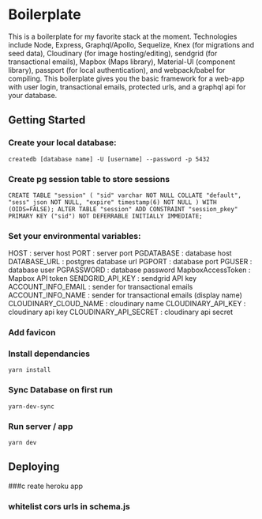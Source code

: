 # Boilerplate

This is a boilerplate for my favorite stack at the moment. Technologies include Node, Express, Graphql/Apollo, Sequelize, Knex (for migrations and seed data), Cloudinary (for image hosting/editing), sendgrid (for transactional emails), Mapbox (Maps library), Material-UI (component library), passport (for local authentication), and webpack/babel for compiling. This boilerplate gives you the basic framework for a web-app with user login, transactional emails, protected urls, and a graphql api for your database.

## Getting Started

### Create your local database:

`createdb [database name] -U [username] --password -p 5432`

### Create pg session table to store sessions

`CREATE TABLE "session" ( "sid" varchar NOT NULL COLLATE "default", "sess" json NOT NULL, "expire" timestamp(6) NOT NULL ) WITH (OIDS=FALSE); ALTER TABLE "session" ADD CONSTRAINT "session_pkey" PRIMARY KEY ("sid") NOT DEFERRABLE INITIALLY IMMEDIATE;`

### Set your environmental variables:

HOST : server host
PORT : server port
PGDATABASE : database host
DATABASE_URL : postgres database url
PGPORT : database port
PGUSER : database user
PGPASSWORD : database password
MapboxAccessToken : Mapbox API token
SENDGRID_API_KEY : sendgrid API key
ACCOUNT_INFO_EMAIL : sender for transactional emails
ACCOUNT_INFO_NAME : sender for transactional emails (display name)
CLOUDINARY_CLOUD_NAME : cloudinary name
CLOUDINARY_API_KEY : cloudinary api key
CLOUDINARY_API_SECRET : cloudinary api secret

### Add favicon

### Install dependancies

`yarn install`

### Sync Database on first run

`yarn-dev-sync`

### Run server / app

`yarn dev`

## Deploying

###c reate heroku app

### whitelist cors urls in schema.js

